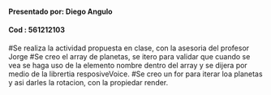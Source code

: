 <h4>Presentado por: Diego Angulo</h4>
<h4>Cod : 561212103 </h4>
#Se realiza la actividad propuesta en clase, con la asesoria del profesor Jorge
#Se creo el array de planetas, se itero para validar que cuando se vea se haga uso de la elemento nombre dentro del array y se dijera por medio de la librertia resposiveVoice. 
#Se creo un for para iterar loa planetas y asi darles la rotacion, con la propiedar render. 



